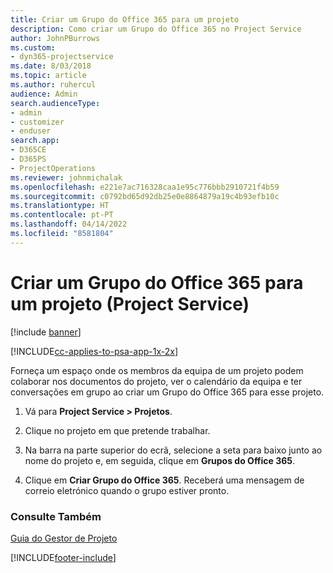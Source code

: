 ```yaml
---
title: Criar um Grupo do Office 365 para um projeto
description: Como criar um Grupo do Office 365 no Project Service
author: JohnPBurrows
ms.custom:
- dyn365-projectservice
ms.date: 8/03/2018
ms.topic: article
ms.author: ruhercul
audience: Admin
search.audienceType:
- admin
- customizer
- enduser
search.app:
- D365CE
- D365PS
- ProjectOperations
ms.reviewer: johnmichalak
ms.openlocfilehash: e221e7ac716328caa1e95c776bbb2910721f4b59
ms.sourcegitcommit: c0792bd65d92db25e0e8864879a19c4b93efb10c
ms.translationtype: HT
ms.contentlocale: pt-PT
ms.lasthandoff: 04/14/2022
ms.locfileid: "8581804"
---
```

# <a name="create-an-office-365-group-for-a-project-project-service"></a>Criar um Grupo do Office 365 para um projeto (Project Service)

[!include [banner](../includes/psa-now-project-operations.md)]

[!INCLUDE[cc-applies-to-psa-app-1x-2x](../includes/cc-applies-to-psa-app-1x-2x.md)]

Forneça um espaço onde os membros da equipa de um projeto podem colaborar nos documentos do projeto, ver o calendário da equipa e ter conversações em grupo ao criar um Grupo do Office 365 para esse projeto.  
  
1.  Vá para **Project Service > Projetos**.  
  
2.  Clique no projeto em que pretende trabalhar.  
  
3.  Na barra na parte superior do ecrã, selecione a seta para baixo junto ao nome do projeto e, em seguida, clique em **Grupos do Office 365**.  
  
4.  Clique em **Criar Grupo do Office 365**. Receberá uma mensagem de correio eletrónico quando o grupo estiver pronto.  
  
### <a name="see-also"></a>Consulte Também  
 [Guia do Gestor de Projeto](../psa/project-manager-guide.md)


[!INCLUDE[footer-include](../includes/footer-banner.md)]
